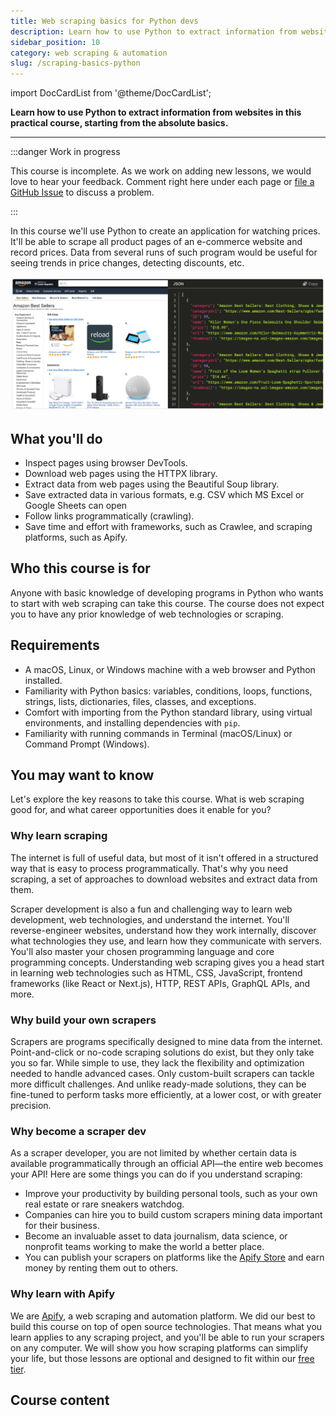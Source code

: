 ```yaml
---
title: Web scraping basics for Python devs
description: Learn how to use Python to extract information from websites in this practical course, starting from the absolute basics.
sidebar_position: 10
category: web scraping & automation
slug: /scraping-basics-python
---
```


import DocCardList from '@theme/DocCardList';

**Learn how to use Python to extract information from websites in this practical course, starting from the absolute basics.**

---

:::danger Work in progress

This course is incomplete. As we work on adding new lessons, we would love to hear your feedback. Comment right here under each page or [file a GitHub Issue](https://github.com/apify/apify-docs/issues) to discuss a problem.

:::

In this course we'll use Python to create an application for watching prices. It'll be able to scrape all product pages of an e-commerce website and record prices. Data from several runs of such program would be useful for seeing trends in price changes, detecting discounts, etc.

<!--
TODO image of warehouse with some CVS or JSON exported, similar to sources/academy/webscraping/scraping_basics_javascript/images/beginners-data-collection.png, which is for some reason the same as sources/academy/webscraping/scraping_basics_javascript/images/beginners-data-extraction.png
-->

![E-commerce listing on the left, JSON with data on the right](./images/scraping.png)

## What you'll do

- Inspect pages using browser DevTools.
- Download web pages using the HTTPX library.
- Extract data from web pages using the Beautiful Soup library.
- Save extracted data in various formats, e.g. CSV which MS Excel or Google Sheets can open
- Follow links programmatically (crawling).
- Save time and effort with frameworks, such as Crawlee, and scraping platforms, such as Apify.

## Who this course is for

Anyone with basic knowledge of developing programs in Python who wants to start with web scraping can take this course. The course does not expect you to have any prior knowledge of web technologies or scraping.

## Requirements

- A macOS, Linux, or Windows machine with a web browser and Python installed.
- Familiarity with Python basics: variables, conditions, loops, functions, strings, lists, dictionaries, files, classes, and exceptions.
- Comfort with importing from the Python standard library, using virtual environments, and installing dependencies with `pip`.
- Familiarity with running commands in Terminal (macOS/Linux) or Command Prompt (Windows).

## You may want to know

Let's explore the key reasons to take this course. What is web scraping good for, and what career opportunities does it enable for you?

### Why learn scraping

The internet is full of useful data, but most of it isn't offered in a structured way that is easy to process programmatically. That's why you need scraping, a set of approaches to download websites and extract data from them.

Scraper development is also a fun and challenging way to learn web development, web technologies, and understand the internet. You'll reverse-engineer websites, understand how they work internally, discover what technologies they use, and learn how they communicate with servers. You'll also master your chosen programming language and core programming concepts. Understanding web scraping gives you a head start in learning web technologies such as HTML, CSS, JavaScript, frontend frameworks (like React or Next.js), HTTP, REST APIs, GraphQL APIs, and more.

### Why build your own scrapers

Scrapers are programs specifically designed to mine data from the internet. Point-and-click or no-code scraping solutions do exist, but they only take you so far. While simple to use, they lack the flexibility and optimization needed to handle advanced cases. Only custom-built scrapers can tackle more difficult challenges. And unlike ready-made solutions, they can be fine-tuned to perform tasks more efficiently, at a lower cost, or with greater precision.

### Why become a scraper dev

As a scraper developer, you are not limited by whether certain data is available programmatically through an official API—the entire web becomes your API! Here are some things you can do if you understand scraping:

- Improve your productivity by building personal tools, such as your own real estate or rare sneakers watchdog.
- Companies can hire you to build custom scrapers mining data important for their business.
- Become an invaluable asset to data journalism, data science, or nonprofit teams working to make the world a better place.
- You can publish your scrapers on platforms like the [Apify Store](https://apify.com/store) and earn money by renting them out to others.

### Why learn with Apify

We are [Apify](https://apify.com), a web scraping and automation platform. We did our best to build this course on top of open source technologies. That means what you learn applies to any scraping project, and you'll be able to run your scrapers on any computer. We will show you how scraping platforms can simplify your life, but those lessons are optional and designed to fit within our [free tier](https://apify.com/pricing).

## Course content

<DocCardList />

